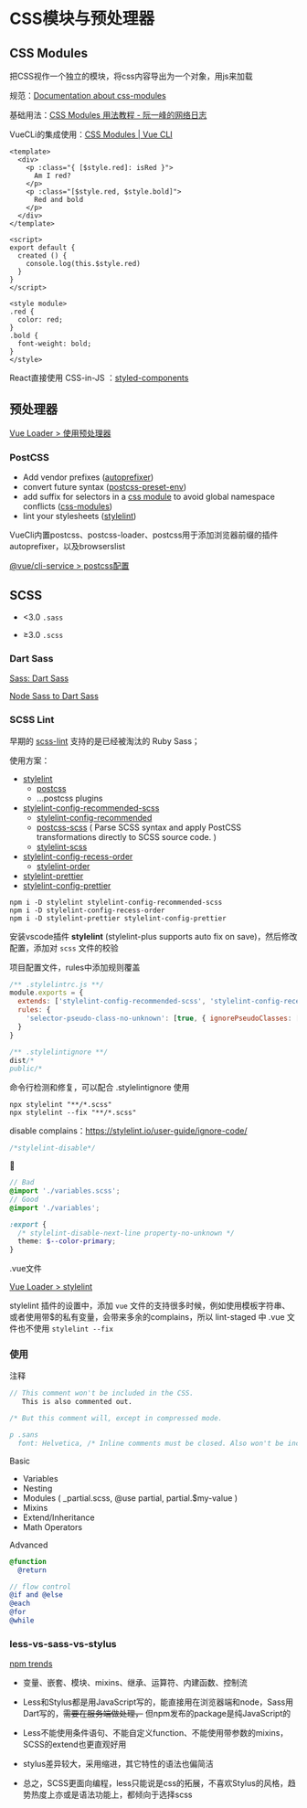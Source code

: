 # CSS模块与预处理器

## CSS Modules

把CSS视作一个独立的模块，将css内容导出为一个对象，用js来加载

规范：[Documentation about css-modules](https://github.com/css-modules/css-modules)

基础用法：[CSS Modules 用法教程 - 阮一峰的网络日志](http://www.ruanyifeng.com/blog/2016/06/css_modules.html)

VueCLi的集成使用：[CSS Modules | Vue CLI](https://cli.vuejs.org/zh/guide/css.html#css-modules)

```vue
<template>
  <div>
    <p :class="{ [$style.red]: isRed }">
      Am I red?
    </p>
    <p :class="[$style.red, $style.bold]">
      Red and bold
    </p>
  </div>
</template>

<script>
export default {
  created () {
    console.log(this.$style.red)
  }
}
</script>

<style module>
.red {
  color: red;
}
.bold {
  font-weight: bold;
}
</style>
```

React直接使用 CSS-in-JS ：[styled-components](https://github.com/styled-components/styled-components)

## 预处理器

[Vue Loader > 使用预处理器](https://vue-loader.vuejs.org/zh/guide/pre-processors.html#%E4%BD%BF%E7%94%A8%E9%A2%84%E5%A4%84%E7%90%86%E5%99%A8)

### PostCSS

- Add vendor prefixes ([autoprefixer](https://github.com/postcss/autoprefixer))
- convert future syntax ([postcss-preset-env](https://github.com/csstools/postcss-preset-env))
- add suffix for selectors in a <u>css module</u> to avoid global namespace conflicts ([css-modules](https://github.com/css-modules/css-modules))
- lint your stylesheets ([stylelint](https://github.com/stylelint/stylelint))

VueCli内置postcss、postcss-loader、postcss用于添加浏览器前缀的插件autoprefixer，以及browserslist

[@vue/cli-service > postcss配置](https://github.com/vuejs/vue-cli/blob/e661a923751c2f49a24cb065b5dd5999169e86af/packages/%40vue/cli-service/lib/config/css.js#L50)

## SCSS

- <3.0 `.sass`

- ≥3.0 `.scss`

### Dart Sass

[Sass: Dart Sass](https://sass-lang.com/dart-sass)

[Node Sass to Dart Sass](https://panjiachen.github.io/vue-element-admin-site/zh/guide/advanced/sass.html#node-sass-to-dart-sass)

### SCSS Lint

早期的 [scss-lint](https://github.com/sds/scss-lint) 支持的是已经被淘汰的 Ruby Sass；

使用方案：

- [stylelint](https://stylelint.io/)
  - [postcss](https://postcss.org/)
  - ...postcss plugins
- [stylelint-config-recommended-scss](https://www.npmjs.com/package/stylelint-config-recommended-scss)
  - [stylelint-config-recommended](https://www.npmjs.com/package/stylelint-config-recommended)
  - [postcss-scss](https://www.npmjs.com/package/postcss-scss) ( Parse SCSS syntax and apply PostCSS transformations directly to SCSS source code. )
  - [stylelint-scss](https://www.npmjs.com/package/stylelint-scss)
- [stylelint-config-recess-order](https://github.com/stormwarning/stylelint-config-recess-order)
  - [stylelint-order](https://github.com/hudochenkov/stylelint-order)
- [stylelint-prettier](https://github.com/prettier/stylelint-prettier)
- [stylelint-config-prettier](https://github.com/prettier/stylelint-config-prettier)

```shell
npm i -D stylelint stylelint-config-recommended-scss
npm i -D stylelint-config-recess-order
npm i -D stylelint-prettier stylelint-config-prettier
```

安装vscode插件 **stylelint** (stylelint-plus supports auto fix on save)，然后修改配置，添加对 `scss` 文件的校验

项目配置文件，rules中添加规则覆盖

```js
/** .stylelintrc.js **/
module.exports = {
  extends: ['stylelint-config-recommended-scss', 'stylelint-config-recess-order', 'stylelint-prettier/recommended'],
  rules: {
    'selector-pseudo-class-no-unknown': [true, { ignorePseudoClasses: ['global', 'export'] }]
  }
}
```

```js
/** .stylelintignore **/
dist/*
public/*
```

命令行检测和修复，可以配合 .stylelintignore 使用

```shell
npx stylelint "**/*.scss"
npx stylelint --fix "**/*.scss"
```

disable complains：<https://stylelint.io/user-guide/ignore-code/>

```scss
/*stylelint-disable*/
```

🌰

```scss
// Bad
@import './variables.scss';
// Good
@import './variables';

:export {
  /* stylelint-disable-next-line property-no-unknown */
  theme: $--color-primary;
}
```

.vue文件

[Vue Loader >  stylelint](https://vue-loader.vuejs.org/zh/guide/linting.html#stylelint)

stylelint 插件的设置中，添加 `vue` 文件的支持很多时候，例如使用模板字符串、或者使用带$的私有变量，会带来多余的complains，所以 lint-staged 中 .vue 文件也不使用 `stylelint --fix`

### 使用

注释

```scss
// This comment won't be included in the CSS.
   This is also commented out.

/* But this comment will, except in compressed mode.

p .sans
  font: Helvetica, /* Inline comments must be closed. Also won't be included in the CSS. */ sans-serif
```

Basic

- Variables
- Nesting
- Modules ( _partial.scss, @use partial, partial.$my-value )
- Mixins
- Extend/Inheritance
- Math Operators

Advanced    

```scss
@function
  @return

// flow control
@if and @else
@each
@for
@while
```

### less-vs-sass-vs-stylus

[npm trends](https://www.npmtrends.com/less-vs-sass-vs-stylus)

- 变量、嵌套、模块、mixins、继承、运算符、内建函数、控制流

- Less和Stylus都是用JavaScript写的，能直接用在浏览器端和node，Sass用Dart写的，~~需要在服务端做处理，~~ 但npm发布的package是纯JavaScript的

- Less不能使用条件语句、不能自定义function、不能使用带参数的mixins，SCSS的extend也更直观好用

- stylus差异较大，采用缩进，其它特性的语法也偏简洁

- 总之，SCSS更面向编程，less只能说是css的拓展，不喜欢Stylus的风格，趋势热度上亦或是语法功能上，都倾向于选择scss